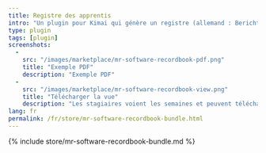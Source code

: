 ```yaml
---
title: Registre des apprentis
intro: "Un plugin pour Kimai qui génère un registre (allemand : Berichtsheft) pour les stagiaires."
type: plugin
tags: [plugin]
screenshots:
  - 
    src: "/images/marketplace/mr-software-recordbook-pdf.png"
    title: "Exemple PDF" 
    description: "Exemple PDF" 
  - 
    src: "/images/marketplace/mr-software-recordbook-view.png"
    title: "Télécharger la vue"
    description: "Les stagiaires voient les semaines et peuvent télécharger le PDF"
lang: fr
permalink: /fr/store/mr-software-recordbook-bundle.html
---
```


{% include store/mr-software-recordbook-bundle.md %}
